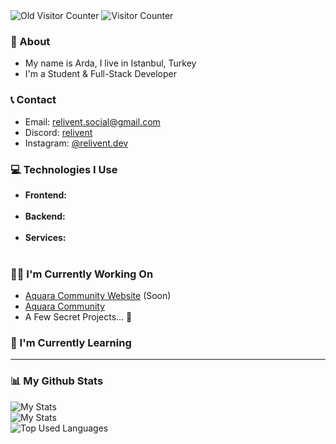 <div>
  <img src="https://komarev.com/ghpvc/?username=reliventt&color=70a5fd&style=for-the-badge" alt="Old Visitor Counter">
  <img src="https://komarev.com/ghpvc/?username=relivent&color=70a5fd&style=for-the-badge" alt="Visitor Counter">
</div>

### 📝 About
- My name is Arda, I live in Istanbul, Turkey
- I'm a Student & Full-Stack Developer

### 📞 Contact
- Email: [relivent.social@gmail.com](mailto:relivent.social@gmail.com)
- Discord: [relivent](https://discord.com/users/808656625766236220)
- Instagram: [@relivent.dev](https://www.instagram.com/relivent.dev/)

### 💻 Technologies I Use
- **Frontend:**<br>
<img src="https://skillicons.dev/icons?i=javascript,html,css,sass,electron,react" title=""/><br>
- **Backend:**<br>
<img src="https://skillicons.dev/icons?i=javascript,typescript,nodejs,express,nextjs,webpack" title=""/><br>
- **Services:**<br>
<img src="https://skillicons.dev/icons?i=vscode,discord,cloudflare,mongo" title=""/><br>

### 👨‍💻 I'm Currently Working On
- [Aquara Community Website](https://aquara.dev) (Soon)
- [Aquara Community](https://discord.com/aquara)
- A Few Secret Projects... 🤫

### 🔭 I'm Currently Learning

<hr>

### 📊 My Github Stats
<div>
  <img src="https://streak-stats.demolab.com?user=relivent&theme=tokyonight&hide_border=true&border_radius=8&date_format=M%20j%5B%2C%20Y%5D&mode=weekly&background=161B22" alt="My Stats"/><br>
  <img src="https://github-readme-stats.vercel.app/api?username=relivent&show_icons=true&theme=tokyonight&hide_border=true&border_radius=8&bg_color=161B22" alt="My Stats"/><br>
  <img src="https://github-readme-stats.vercel.app/api/top-langs/?username=relivent&layout=donut-vertical&theme=tokyonight&hide_border=true&langs_count=10&bg_color=161B22" alt="Top Used Languages"/>
</div>
